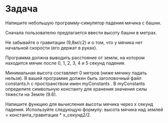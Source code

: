 # Задача
Напишите небольшую программу-симулятор падения мячика с башни. 

Сначала пользователю предлагается ввести высоту башни в метрах.

Не забывайте о гравитации (9,8м/с2) и о том, что у мячика нет начальной скорости (его держат в руках). 

Программа должна выводить расстояние от земли, на котором 
находится мячик после 0, 1, 2, 3, 4 и 5 секунд падения. 

Минимальная высота составляет 0 метров (ниже мячику падать нельзя). 
В вашей программе должен быть заголовочный файл constants.h с пространством 
имен myConstants . В myConstants определите символьную константу для 
хранения значения силы тяжести на Земле (9.8).

Напишите функцию для вычисления высоты мячика через х секунд падения. 
Используйте следующую формулу: высота мячика над землей = константа_гравитации * x_секунд2/2.
